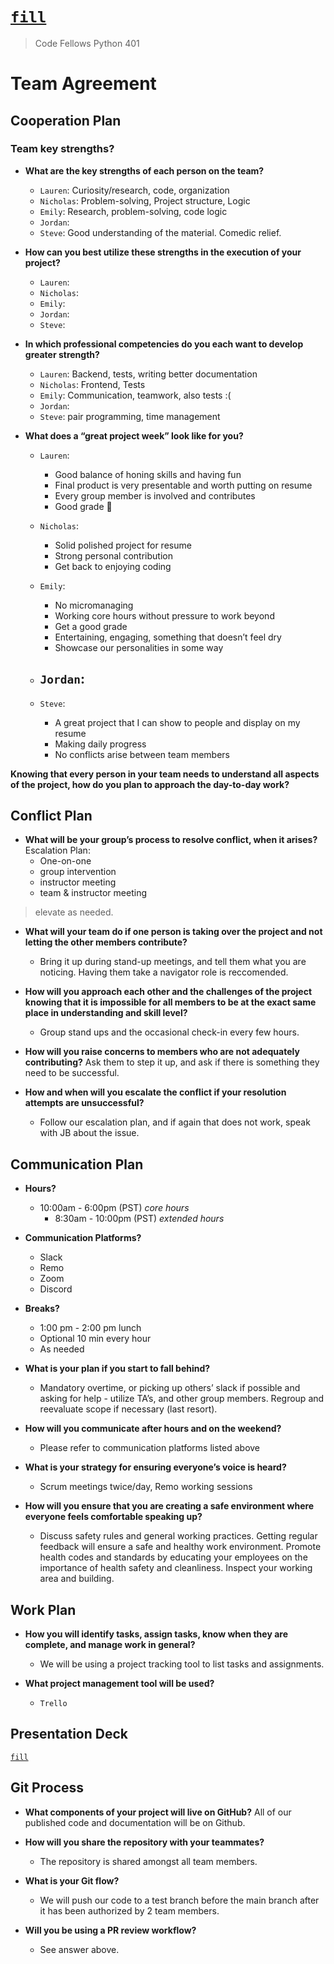 # [`fill`]()
> Code Fellows Python 401

# Team Agreement

## Cooperation Plan

### Team key strengths?

- **What are the key strengths of each person on the team?**
  * `Lauren`: Curiosity/research, code, organization
  * `Nicholas`: Problem-solving, Project structure, Logic
  * `Emily`: Research, problem-solving, code logic
  * `Jordan`: 
  * `Steve`: Good understanding of the material. Comedic relief.

- **How can you best utilize these strengths in the execution of your project?**
  * `Lauren`: 
  * `Nicholas`: 
  * `Emily`: 
  * `Jordan`:
  * `Steve`:  

- **In which professional competencies do you each want to develop greater strength?**
  * `Lauren`: Backend, tests, writing better documentation 
  * `Nicholas`: Frontend, Tests
  * `Emily`: Communication, teamwork, also tests :(
  * `Jordan`: 
  * `Steve`: pair programming, time management

- **What does a “great project week” look like for you?**
  * `Lauren`: 
    - Good balance of honing skills and having fun
    - Final product is very presentable and worth putting on resume
    - Every group member is involved and contributes
    - Good grade 💯

  * `Nicholas`: 
    - Solid polished project for resume
    - Strong personal contribution 
    - Get back to enjoying coding

  * `Emily`: 
    - No micromanaging
    - Working core hours without pressure to work beyond
    - Get a good grade
    - Entertaining, engaging, something that doesn’t feel dry
    - Showcase our personalities in some way

  * `Jordan`: 
    -

  * `Steve`:
    - A great project that I can show to people and display on my resume
    - Making daily progress
    - No conflicts arise between team members

**Knowing that every person in your team needs to understand all aspects of the project, how do you plan to approach the day-to-day work?**

## Conflict Plan

- **What will be your group’s process to resolve conflict, when it arises?**
Escalation Plan:
  * One-on-one
  * group intervention
  * instructor meeting
  * team & instructor meeting
> elevate as needed.

- **What will your team do if one person is taking over the project and not letting the other members contribute?**
  * Bring it up during stand-up meetings, and tell them what you are noticing. Having them take a navigator role is reccomended.

- **How will you approach each other and the challenges of the project knowing that it is impossible for all members to be at the exact same place in understanding and skill level?**
  * Group stand ups and the occasional check-in every few hours.

- **How will you raise concerns to members who are not adequately contributing?**
  Ask them to step it up, and ask if there is something they need to be successful.

- **How and when will you escalate the conflict if your resolution attempts are unsuccessful?**
  * Follow our escalation plan, and if again that does not work, speak with JB about the issue. 

## Communication Plan
- **Hours?**
  * 10:00am - 6:00pm (PST) *core hours*
    * 8:30am - 10:00pm (PST) *extended hours*

- **Communication Platforms?**
  * Slack
  * Remo
  * Zoom
  * Discord

- **Breaks?**
  * 1:00 pm - 2:00 pm lunch
  * Optional 10 min every hour
  * As needed

- **What is your plan if you start to fall behind?**
  * Mandatory overtime, or picking up others’ slack if possible and asking for help - utilize TA’s, and other group members. Regroup and reevaluate scope if necessary (last resort).

- **How will you communicate after hours and on the weekend?**
  * Please refer to communication platforms listed above

- **What is your strategy for ensuring everyone’s voice is heard?**
  * Scrum meetings twice/day, Remo working sessions

- **How will you ensure that you are creating a safe environment where everyone feels comfortable speaking up?**
  * Discuss safety rules and general working practices. Getting regular feedback will ensure a safe and healthy work environment. Promote health codes and standards by educating your employees on the importance of health safety and cleanliness. Inspect your working area and building.

## Work Plan

- **How you will identify tasks, assign tasks, know when they are complete, and manage work in general?**
  * We will be using a project tracking tool to list tasks and assignments.

- **What project management tool will be used?**
  * `Trello`

## Presentation Deck
[`fill`]()

## Git Process

- **What components of your project will live on GitHub?**
  All of our published code and documentation will be on Github.

- **How will you share the repository with your teammates?**
  * The repository is shared amongst all team members.

- **What is your Git flow?**
  * We will push our code to a test branch before the main branch after it has been authorized by 2 team members.

- **Will you be using a PR review workflow?**
  * See answer above.
